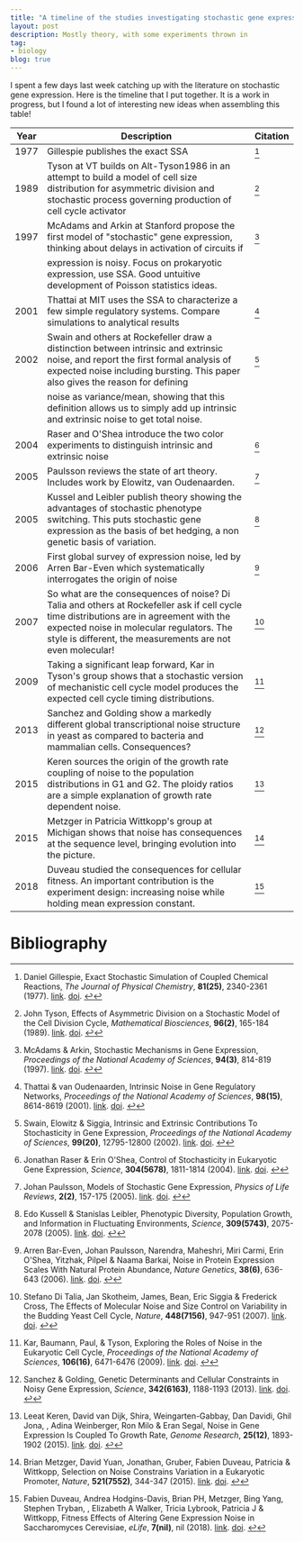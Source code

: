 ```yaml
---
title: "A timeline of the studies investigating stochastic gene expression"
layout: post
description: Mostly theory, with some experiments thrown in
tag:
- biology
blog: true
---
```


I spent a few days last week catching up with the literature on stochastic gene expression. Here is the timeline that I put together. It is a work in progress, but I found a lot of interesting new ideas when assembling this table!

| Year | Description                                                                                                                                                                                                                                       | Citation                                                           |
|------|---------------------------------------------------------------------------------------------------------------------------------------------------------------------------------------------------------------------------------------------------|--------------------------------------------------------------------|
| 1977 | Gillespie publishes the exact SSA                                                                                                                                                                                                                 | [^1977_jpc_gillespie_exact_stochastic_simulation]                  |
| 1989 | Tyson at VT builds on Alt-Tyson1986 in an attempt to build a model of cell size distribution for asymmetric division and stochastic process governing production of cell cycle activator                                                          | [^1989_matbio_tyson_asymmetric_division_stochastic]                |
| 1997 | McAdams and Arkin at Stanford propose the first model of "stochastic" gene expression, thinking about delays in activation of circuits if                                                                                                         | [^1997_pronatacasci_mcadams_stochastic_mechanisms]                 |
|      | expression is noisy. Focus on prokaryotic expression, use SSA. Good untuitive development of Poisson statistics ideas.                                                                                                                            |                                                                    |
| 2001 | Thattai at MIT uses the SSA to characterize a few simple regulatory systems. Compare simulations to analytical results                                                                                                                            | [^2001_pnas_thattai_intrinsic_noise]                               |
| 2002 | Swain and others at Rockefeller draw a distinction between intrinsic and extrinsic noise, and report the first formal analysis of expected noise including bursting. This paper also gives the reason for defining                                | [^2002_pnas_swain_intrinsic_extrinsic_contributions]               |
|      | noise as variance/mean, showing that this definition allows us to simply add up intrinsic and extrinsic noise to get total noise.                                                                                                                 |                                                                    |
| 2004 | Raser and O'Shea introduce the two color experiments to distinguish intrinsic and extrinsic noise                                                                                                                                                 | [^2004_sci_raser_control_stochasticity_eukaryotic]                 |
| 2005 | Paulsson reviews the state of art theory. Includes work by Elowitz, van Oudenaarden.                                                                                                                                                              | [^2005_phylifrev_paulsson_stochastic_expression]                   |
| 2005 | Kussel and Leibler publish theory showing the advantages of stochastic phenotype switching. This puts stochastic gene expression as the basis of bet hedging, a non genetic basis of variation.                                                   | [^2005_sci_kussell_phenotypic_diversity_growth_information]        |
| 2006 | First global  survey of expression noise, led by Arren Bar-Even which systematically interrogates the origin of noise                                                                                                                             | [^2006_NatGen_Bar-Even_Noise_Protein_Expression_Scales]            |
| 2007 | So what are the consequences of noise? Di Talia and others at Rockefeller ask if cell cycle time distributions are in agreement with the expected noise in molecular regulators. The style is different, the measurements are not even molecular! | [^2007_DiTalia_Molecular_Noise_Size_Control]                       |
| 2009 | Taking a significant leap forward, Kar in Tyson's group shows that a stochastic version of mechanistic cell cycle model produces the expected cell cycle timing distributions.                                                                    | [^2009_pronatacasci_kar_noise_cell_cycle]                          |
| 2013 | Sanchez and Golding show a markedly different global transcriptional noise structure in yeast as compared to bacteria and mammalian cells. Consequences?                                                                                          | [^2013_science_sanchez_genetic_determinants_noisy_gene_expression] |
| 2015 | Keren sources the origin of the growth rate coupling of noise to the population distributions in G1 and G2. The ploidy ratios are a simple explanation of growth rate dependent noise.                                                            | [^2015_genres_keren_noise_gene_expression_growth_rate]             |
| 2015 | Metzger in Patricia Wittkopp's group at Michigan shows that noise has consequences at the sequence level, bringing evolution into the picture.                                                                                                    | [^2015_nat_metzger_selection_noise_constrains]                     |
| 2018 | Duveau studied the consequences for cellular fitness. An important contribution is the experiment design: increasing noise while holding mean expression constant.                                                                                | [^2018_eli_duveau_fitness_effects_noise]                           |





# Bibliography
[^1977_jpc_gillespie_exact_stochastic_simulation]: Daniel Gillespie, Exact Stochastic Simulation of Coupled Chemical  Reactions, <i>The Journal of Physical Chemistry</i>, <b>81(25)</b>, 2340-2361 (1977). <a href="https://doi.org/10.1021/j100540a008">link</a>. <a href="http://dx.doi.org/10.1021/j100540a008">doi</a>. [↩](#7ac65b7c5a7256bb5634328552ff3a37)

[^1989_matbio_tyson_asymmetric_division_stochastic]: John Tyson, Effects of Asymmetric Division on a Stochastic Model  of the Cell Division Cycle, <i>Mathematical Biosciences</i>, <b>96(2)</b>, 165-184 (1989). <a href="https://doi.org/10.1016/0025-5564(89)90057-6">link</a>. <a href="http://dx.doi.org/10.1016/0025-5564(89)90057-6">doi</a>. [↩](#8da311c889b26dcc05deb973b84852ff)

[^1997_pronatacasci_mcadams_stochastic_mechanisms]: McAdams & Arkin, Stochastic Mechanisms in Gene Expression, <i>Proceedings of the National Academy of Sciences</i>, <b>94(3)</b>, 814-819 (1997). <a href="https://doi.org/10.1073/pnas.94.3.814">link</a>. <a href="http://dx.doi.org/10.1073/pnas.94.3.814">doi</a>. [↩](#f62c5bb44c470410f74df7a57dd8fcb4)

[^2001_pnas_thattai_intrinsic_noise]: Thattai & van Oudenaarden, Intrinsic Noise in Gene Regulatory Networks, <i>Proceedings of the National Academy of Sciences</i>, <b>98(15)</b>, 8614-8619 (2001). <a href="https://doi.org/10.1073/pnas.151588598">link</a>. <a href="http://dx.doi.org/10.1073/pnas.151588598">doi</a>. [↩](#e02fd250e37c0607313ed2f6f7222a21)

[^2002_pnas_swain_intrinsic_extrinsic_contributions]: Swain, Elowitz & Siggia, Intrinsic and Extrinsic Contributions To  Stochasticity in Gene Expression, <i>Proceedings of the National Academy of Sciences</i>, <b>99(20)</b>, 12795-12800 (2002). <a href="https://doi.org/10.1073/pnas.162041399">link</a>. <a href="http://dx.doi.org/10.1073/pnas.162041399">doi</a>. [↩](#f12b4922a22df052cc1094cfea50d293)

[^2004_sci_raser_control_stochasticity_eukaryotic]: Jonathan Raser & Erin O'Shea, Control of Stochasticity in Eukaryotic Gene  Expression, <i>Science</i>, <b>304(5678)</b>, 1811-1814 (2004). <a href="https://doi.org/10.1126/science.1098641">link</a>. <a href="http://dx.doi.org/10.1126/science.1098641">doi</a>. [↩](#138befe62b9a12f0a0009468227f9c5a)

[^2005_phylifrev_paulsson_stochastic_expression]: Johan Paulsson, Models of Stochastic Gene Expression, <i>Physics of Life Reviews</i>, <b>2(2)</b>, 157-175 (2005). <a href="https://doi.org/10.1016/j.plrev.2005.03.003">link</a>. <a href="http://dx.doi.org/10.1016/j.plrev.2005.03.003">doi</a>. [↩](#6384704a2996679333e91b568dac32d8)

[^2005_sci_kussell_phenotypic_diversity_growth_information]: Edo Kussell & Stanislas Leibler, Phenotypic Diversity, Population Growth, and  Information in Fluctuating Environments, <i>Science</i>, <b>309(5743)</b>, 2075-2078 (2005). <a href="https://doi.org/10.1126/science.1114383">link</a>. <a href="http://dx.doi.org/10.1126/science.1114383">doi</a>. [↩](#b797724f8c26a984ac3e911682b584ba)

[^2006_NatGen_Bar-Even_Noise_Protein_Expression_Scales]: Arren Bar-Even, Johan Paulsson, Narendra, Maheshri, Miri Carmi, Erin O'Shea, Yitzhak, Pilpel & Naama Barkai, Noise in Protein Expression Scales With Natural  Protein Abundance, <i>Nature Genetics</i>, <b>38(6)</b>, 636-643 (2006). <a href="https://doi.org/10.1038/ng1807">link</a>. <a href="http://dx.doi.org/10.1038/ng1807">doi</a>. [↩](#c8f606cbca622e725e7be650b1d11105)

[^2007_DiTalia_Molecular_Noise_Size_Control]: Stefano Di Talia, Jan Skotheim, James, Bean, Eric Siggia & Frederick Cross, The Effects of Molecular Noise and Size Control on  Variability in the Budding Yeast Cell Cycle, <i>Nature</i>, <b>448(7156)</b>, 947-951 (2007). <a href="https://doi.org/10.1038/nature06072">link</a>. <a href="http://dx.doi.org/10.1038/nature06072">doi</a>. [↩](#b1c5d8a02c9fa2af8f2249bf7515e61f)

[^2009_pronatacasci_kar_noise_cell_cycle]: Kar, Baumann, Paul, & Tyson, Exploring the Roles of Noise in the Eukaryotic Cell  Cycle, <i>Proceedings of the National Academy of Sciences</i>, <b>106(16)</b>, 6471-6476 (2009). <a href="https://doi.org/10.1073/pnas.0810034106">link</a>. <a href="http://dx.doi.org/10.1073/pnas.0810034106">doi</a>. [↩](#6e71f9788227df62397188c126e992d3)

[^2013_science_sanchez_genetic_determinants_noisy_gene_expression]: Sanchez & Golding, Genetic Determinants and Cellular Constraints in  Noisy Gene Expression, <i>Science</i>, <b>342(6163)</b>, 1188-1193 (2013). <a href="https://doi.org/10.1126/science.1242975">link</a>. <a href="http://dx.doi.org/10.1126/science.1242975">doi</a>. [↩](#8ffaa1e1daa75575f325ed5fc4337912)

[^2015_genres_keren_noise_gene_expression_growth_rate]: Leeat Keren, David van Dijk, Shira, Weingarten-Gabbay, Dan Davidi, Ghil Jona, , Adina Weinberger, Ron Milo & Eran Segal, Noise in Gene Expression Is Coupled To Growth Rate, <i>Genome Research</i>, <b>25(12)</b>, 1893-1902 (2015). <a href="https://doi.org/10.1101/gr.191635.115">link</a>. <a href="http://dx.doi.org/10.1101/gr.191635.115">doi</a>. [↩](#ddc0f418428e4021317cf43e99bdcac7)

[^2015_nat_metzger_selection_noise_constrains]: Brian Metzger, David Yuan, Jonathan, Gruber, Fabien Duveau, Patricia & Wittkopp, Selection on Noise Constrains Variation in a  Eukaryotic Promoter, <i>Nature</i>, <b>521(7552)</b>, 344-347 (2015). <a href="https://doi.org/10.1038/nature14244">link</a>. <a href="http://dx.doi.org/10.1038/nature14244">doi</a>. [↩](#c3395803e73e200944d8f05bcaa0bb4a)

[^2018_eli_duveau_fitness_effects_noise]: Fabien Duveau, Andrea Hodgins-Davis, Brian PH, Metzger, Bing Yang, Stephen Tryban, , Elizabeth A Walker, Tricia Lybrook, Patricia J & Wittkopp, Fitness Effects of Altering Gene Expression Noise in  Saccharomyces Cerevisiae, <i>eLife</i>, <b>7(nil)</b>, nil (2018). <a href="https://doi.org/10.7554/elife.37272">link</a>. <a href="http://dx.doi.org/10.7554/elife.37272">doi</a>. [↩](#b329699eec05f0815bca9fcea2fd916c)

